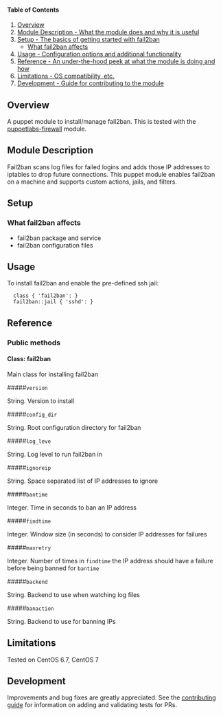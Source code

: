 #### Table of Contents

1. [Overview](#overview)
2. [Module Description - What the module does and why it is useful](#module-description)
3. [Setup - The basics of getting started with fail2ban](#setup)
    * [What fail2ban affects](#what-fail2ban-affects)
4. [Usage - Configuration options and additional functionality](#usage)
5. [Reference - An under-the-hood peek at what the module is doing and how](#reference)
5. [Limitations - OS compatibility, etc.](#limitations)
6. [Development - Guide for contributing to the module](#development)

## Overview

A puppet module to install/manage fail2ban.  This is tested with the [puppetlabs-firewall](https://github.com/puppetlabs/puppetlabs-firewall) module.

## Module Description

Fail2ban scans log files for failed logins and adds those IP addresses to iptables to drop future connections.  This puppet module enables fail2ban on a machine and supports custom actions, jails, and filters.

## Setup

### What fail2ban affects

* fail2ban package and service
* fail2ban configuration files

## Usage

To install fail2ban and enable the pre-defined ssh jail:

```puppet
  class { 'fail2ban': }
  fail2ban::jail { 'sshd': }
```

## Reference

### Public methods

#### Class: fail2ban

Main class for installing fail2ban

#####`version`

String.  Version to install

#####`config_dir`

String.  Root configuration directory for fail2ban

#####`log_leve`

String.  Log level to run fail2ban in

#####`ignoreip`

String.  Space separated list of IP addresses to ignore

#####`bantime`

Integer.  Time in seconds to ban an IP address

#####`findtime`

Integer.  Window size (in seconds) to consider IP addresses for failures

#####`maxretry`

Integer.  Number of times in `findtime` the IP address should have a failure before being banned for `bantime`

#####`backend`

String.  Backend to use when watching log files

#####`banaction`

String.  Backend to use for banning IPs


## Limitations

Tested on CentOS 6.7, CentOS 7

## Development

Improvements and bug fixes are greatly appreciated.  See the [contributing guide](https://github.com/LarkIT/larkit-fail2ban/CONTRIBUTING.md) for information on adding and validating tests for PRs.
